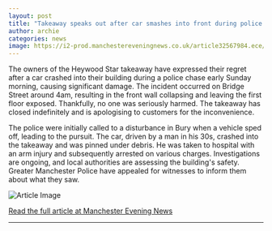 ```yaml
---
layout: post
title: "Takeaway speaks out after car smashes into front during police chase"
author: archie
categories: news
image: https://i2-prod.manchestereveningnews.co.uk/article32567984.ece/ALTERNATES/s1200/0_280925carcrash11.jpg
---
```

The owners of the Heywood Star takeaway have expressed their regret after a car crashed into their building during a police chase early Sunday morning, causing significant damage. The incident occurred on Bridge Street around 4am, resulting in the front wall collapsing and leaving the first floor exposed. Thankfully, no one was seriously harmed. The takeaway has closed indefinitely and is apologising to customers for the inconvenience.

The police were initially called to a disturbance in Bury when a vehicle sped off, leading to the pursuit. The car, driven by a man in his 30s, crashed into the takeaway and was pinned under debris. He was taken to hospital with an arm injury and subsequently arrested on various charges. Investigations are ongoing, and local authorities are assessing the building's safety. Greater Manchester Police have appealed for witnesses to inform them about what they saw.

![Article Image](https://i2-prod.manchestereveningnews.co.uk/article32567984.ece/ALTERNATES/s1200/0_280925carcrash11.jpg)

[Read the full article at Manchester Evening News](https://www.manchestereveningnews.co.uk/news/greater-manchester-news/takeaway-speaks-out-after-car-32567982)

---

